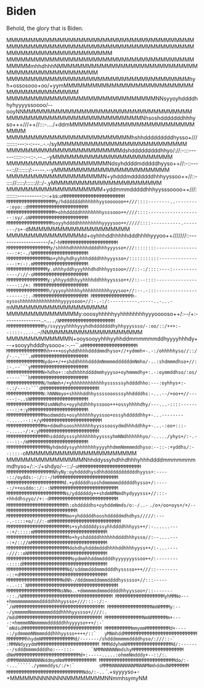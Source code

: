 # Biden

Behold, the glory that is Biden.

MMMMMMMMMMMMMMMMMMMMMMMMMMMMMMMMMMMMMMMMMMMMMMMMMMMMMMMMMMMMMMMMMMMMMMMMMMMMMMMMMMMMMMMMMMMMMMMMMMMM
MMMMMMMMMMMMMMMMMMMMMMMMMMMMMMMMMMMMMMMMMMMMmhhdhhhNMMMMMMMMMMMMMMMMMMMMMMMMMMMMMMMMMMMMMMMMMMMMMMMM
MMMMMMMMMMMMMMMMMMMMMMMMMMMMMMMMMMMMMMhyh+ossosooo+oo/+yymMMMMMMMMMMMMMMMMMMMMMMMMMMMMMMMMMMMMMMMMMM
MMMMMMMMMMMMMMMMMMMMMMMMMMMMMMMNNsyyoyhddddhhyhyyyyssoooo/--ooyNNMMMMMMMMMMMMMMMMMMMMMMMMMMMMMMMMMMM
MMMMMMMMMMMMMMMMMMMMMMMMMMMMNhsoshdddddddhhhyso+++///++//:::-..../+ddmMMMMMMMMMMMMMMMMMMMMMMMMMMMMMM
MMMMMMMMMMMMMMMMMMMMMMMMMMhshhdddddddddhysso+///:::::::---:--:---..-.-/syMMMMMMMMMMMMMMMMMMMMMMMMMMM
MMMMMMMMMMMMMMMMMMMMMMMMdshdddddddddhhyo/://:-:::------:::::-:--::-.--...-yMMMMMMMMMMMMMMMMMMMMMMMMM
MMMMMMMMMMMMMMMMMMMMMNdsyhddddmdddddhyyso++//:-::-----:://:::::::/:-----.--yMMMMMMMMMMMMMMMMMMMMMMMM
MMMMMMMMMMMMMMMMMMMMN+yhdddmdddddddhhhyyssoo++//::-:::://:::::/:::::://::/-.yMMMMMMMMMMMMMMMMMMMMMMM
MMMMMMMMMMMMMMMMMMMM+yddmmmdddddhhhyysssoooo++///::::::::----------::-:+ss:`oMMMMMMMMMMMMMMMMMMMMMMM
MMMMMMMMMMMMMMMMMMy/hdddddddhhhhhhyysoooooo++///::::--------..---------:oyo::dMMMMMMMMMMMMMMMMMMMMMM
MMMMMMMMMMMMMMMMMM+ohhdddddhhhhhhhhysssooo++////::::--------------------:sy/.oNMMMMMMMMMMMMMMMMMMMMM
MMMMMMMMMMMMMMMMMsoyyhddddhhhhhhhhhyyyysoo++/////::::-----------.--------/s+-`dMMMMMMMMMMMMMMMMMMMMM
MMMMMMMMMMMMMMMMd+oyhhhddhhhhhdddhhhhyyyoo++///////::--------------------/+/-`hMMMMMMMMMMMMMMMMMMMMM
MMMMMMMMMMMMMMMMy/shhhhdhhhhhhddddhhhyyysso+///::::::::------------------:+:-./NMMMMMMMMMMMMMMMMMMMM
MMMMMMMMMMMMMMMNo+yhhyhdhyyhhhddddhhhyyysso+/:::::::::::-----------------:+:-:.mMMMMMMMMMMMMMMMMMMMM
MMMMMMMMMMMMMMMy.ohhhyddhyyyhhhdhdhhhyyssoo+///::-:/::::----:-------------/://-oMMMMMMMMMMMMMMMMMMMM
MMMMMMMMMMMMMMMy:yhhyyddhhyyhhhhddhhhyyssso++//::--::::-------------------::/+: MMMMMMMMMMMMMMMMMMMM
MMMMMMMMMMMMMMMh/yyyoyhhhhhyhhhhhhhhhhyyysoo+//:--.-:::---------------------::.-MMMMMMMMMMMMMMMMMMMM
MMMMMMMMMMMMMMMh-oysoshhhhhhhhhhhhhhhyyyysooo+//:-.-:/:----------.-----..-...-`mMMMMMMMMMMMMMMMMMMMM
MMMMMMMMMMMMMMMy:ooosyhhhhhyyhhhhhhhhyyyooooso++/:--/+:---------------..-..`../NMMMMMMMMMMMMMMMMMMMM
MMMMMMMMMMMMMMy/ssyyyyhhhhyyyhdhdddddddhyhhyyyssso/-:oo/::/+++:--::::-...-.`.-/NMMMMMMMMMMMMMMMMMMMM
MMMMMMMMMMMMMN+ooysooyyhhhyyhhddmmmmmmddhyyyyhhhdy+--+sooyyhdddhysooo+:-.--``.`mMMMMMMMMMMMMMMMMMMMM
MMMMMMMMMMMMMMhh++++osyhddhhhhddddmmdhyso+//+ydmmh+-.-:/ohhhhhyso//:://-.-.```.mMMMMMMMMMMMMMMMMMMMM
MMMMMMMMMMMMMNydo++/++shddhhhhddddmNmmmmddddddmNmho/-..:shdmmmdhso+//::-.--```yMMMMMMMMMMMMMMMMMMMMM
MMMMMMMMMMMMMN+hdho+::ohdhhhhddddmmhyyyso+oyhmmmdhy+:.-:oymmddhso/:os/-----```hMMMMMMMMMMMMMMMMMMMMM
MMMMMMMMMMMMMN/hmNmh+/+yhhhhhhhhhhhhyssssssyhddddhho:---:oyhhys+:--.:/---:-```dMMMMMMMMMMMMMMMMMMMMM
MMMMMMMMMMMMMN:hNNNmyo+shhhhddhhyssssooosssyhhddddhs:-...--/+oo++//------:-..sNMMMMMMMMMMMMMMMMMMMMM
MMMMMMMMMMMMMMdsmNNdhs+oyyhddhhhyssooo+++ossyhhhhdhy/---...-::::---------::+:yMMMMMMMMMMMMMMMMMMMMMM
MMMMMMMMMMMMMMmodmmdds+osyhhhhhhyyssoo+ossyhdddddhhy+-...---------.....--::+/yMMMMMMMMMMMMMMMMMMMMMM
MMMMMMMMMMMMMMm+ddmdhsooshhhhhhhyysssoosydmdhhhddhhy+-...-:oo+:::--.....-/:+:yMMMMMMMMMMMMMMMMMMMMMM
MMMMMMMMMMMMMMMhsddddysssyhhhhhhhyysssyhmNNdhhhhhhyo/-...../yhys+/:-.----::-/mMMMMMMMMMMMMMMMMMMMMMM
MMMMMMMMMMMMMMMNyhdmddysyyhhhhhhhyyyyhhdmmNmmmmddhyso:--::-:+yddhs/:--::::-`oMMMMMMMMMMMMMMMMMMMMMMM
MMMMMMMMMMMMMMMMNhhddyssyhdhhdhhhyhhhddddmmmmmmmmdhyso+/::-:/+shdyo/--:::/-`oMMMMMMMMMMMMMMMMMMMMMMM
MMMMMMMMMMMMMMMMMNhyNy:oyhddddhysdhhddddddddddddhyyss+:-----::/oydds:-:/::-/hMMMMMMMMMMMMMMMMMMMMMMM
MMMMMMMMMMMMMMMMMMMMMd.+ydddddhsoshdmmmmmddddddhysso+/:-----:/++osddo::/:-:NMMMMMMMMMMMMMMMMMMMMMMMM
MMMMMMMMMMMMMMMMMMMMMNs/yddddddy++shdmNMNmdhydyyysss+//:::-+hhddhsyyo//+:-dMMMMMMMMMMMMMMMMMMMMMMMMM
MMMMMMMMMMMMMMMMMMMMMMh:ohdddddhs+oyhddmNmds/o:-/..-` ```./o+/oo+oys+/+/--MMMMMMMMMMMMMMMMMMMMMMMMMM
MMMMMMMMMMMMMMMMMMMMMMmo+yhdddddhooshdddddmdhdhys/////:----.-::::+o/://:-mMMMMMMMMMMMMMMMMMMMMMMMMMM
MMMMMMMMMMMMMMMMMMMMMMMs+syhdddddyssyhhddddhhhyys++/:-......----:+/:::::mMMMMMMMMMMMMMMMMMMMMMMMMMMM
MMMMMMMMMMMMMMMMMMMMMMMo+hyshdddddhhhhhhddddhhhysso//:--....----:+/:://mMMMMMMMMMMMMMMMMMMMMMMMMMMMM
MMMMMMMMMMMMMMMMMMMMMMMdohdhyhdddmdddhhhhddhhhhyyss++/:-...-----///::oNMMMMMMMMMMMMMMMMMMMMMMMMMMMMM
MMMMMMMMMMMMMMMMMMMMMMMMoydmmhhddmmddddhyyyyyyyssoo++/:---------::::dMMMMMMMMMMMMMMMMMMMMMMMMMMMMMMM
MMMMMMMMMMMMMMMMMMMMMMNd/sddmmdddmmmddddhysssso+++///::---------::+dMMMMMMMMMMMMMMMMMMMMMMMMMMMMMMMM
MMMMMMMMMMMMMMMMMMMMNdNh-/dddmmmddmmmddddhysssso+//:::------..-::`NMMMMMMMMMMMMMMMMMMMMMMMMMMMMMMMMM
MMMMMMMMMMMMMMMMMMMNsNNo..+dmmmmmdmmmdddddhhyyssoo+/::--------::./NMMMMMMMMMMMMMMMMMMMMMMMMMMMMMMMMM
MMMMMMMMMMMMMMMMMMyhMMNo---+hmmmmmmmmmmdddddhhhyysso+///:::-:/:-`/mMMMMMMMMMMMMMMMMMMMMMMMMMMMMMMMMM
MMMMMMMMMMMMMMMMNmNMMMMy:---/ymmmmmNmmmmmmmddddhhhhyyssso+////:. /mddMMMMMMMMMMMMMMMMMMMMMMMMMMMMMMM
MMMMMMMMMMMMMMNmNMMMMMMm+----:+hmmmmNNmmmmmddddddhhyyyyso+++/:-` `mNdsdMMMMMMMMMMMMMMMMMMMMMMMMMMMMM
MMMMMMMMMMmmymmMMMMMMMMMd+-----:/ydmmmmNNmmmdddhhhyysso++++/::`   yMNmhddMMMMMMMMMMMMMMMMMMMMMMMMMMM
MMMMMMMhhydmNMMMMMMMMMMMMd/-------/shdddmmmmmddddhyso/:///::-`    :MMNNdyyydmMMMMMMMMMMMMMMMMMMMMMMM
MMMddyhmNMMMMMMMMMMMMMMMMMd/:--------/sdddmmmmddddho:---:::-      `NMMNNNNNNmdshyMMMMMMMMMMMMMMMMMMM
dNmMMMMMMMMMMMMMMMMMMMMMMMMd+:-----.....:ohmmNmdddy+--::/:.        dMMMNNNNNNNNNNddmymNmMMMMMMMMMMMM
MMMMMMMMMMMMMMMMMMMMMMMMMMMMdo/:--...`````./ymmmddys/:/+:`         sMMMNNNNNNNNNMNNNMNmhddmdNMMMMMMM
MMMMMMMMMMMMMMMMMMMMMMMMMMMMNdo/:-..```     `.+syyyyso+-           +MMMMMNNNNNNNNMMMMMMMMNNmmhsymyNM
